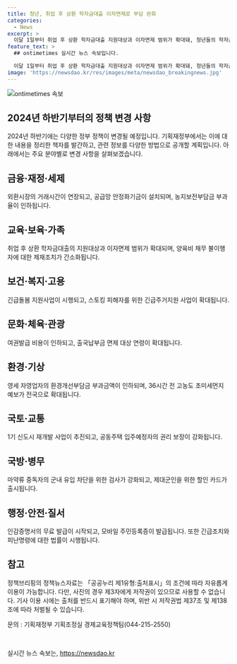 ```yaml
---
title: 청년, 취업 후 상환 학자금대출 이자면제로 부담 완화
categories:
  - News
excerpt: >
  이달 1일부터 취업 후 상환 학자금대출 지원대상과 이자면제 범위가 확대돼, 청년들의 학자금 부담이 줄어드는 등 정책 변화가 있습니다. 또한 긴급돌봄 지원사업이 신설되었으며, 2024년 하반기부터 달라지는 제도와 법규사항 등을 알기 쉽게 정리한 이렇게 달라집니다 책자가 발간되었습니다. 금융·재정·세제, 교육·보육·가족, 보건·복지·고용, 문화·체육·관광, 환경·기상, 국토·교통, 국방·병무, 행정·안전·질서 등 분야별로 다양한 내용이 소개되었습니다. 자세한 내용은 정책브리핑 홈페이지에서 확인할 수 있습니다. (출처: 정책브리핑 www.korea.kr)
feature_text: >
  ## ontimetimes 실시간 뉴스 속보입니다.

  이달 1일부터 취업 후 상환 학자금대출 지원대상과 이자면제 범위가 확대돼, 청년들의 학자금 부담이 줄어드는 등 정책 변화가 있습니다. 또한 긴급돌봄 지원사업이 신설되었으며, 2024년 하반기부터 달라지는 제도와 법규사항 등을 알기 쉽게 정리한 이렇게 달라집니다 책자가 발간되었습니다. 금융·재정·세제, 교육·보육·가족, 보건·복지·고용, 문화·체육·관광, 환경·기상, 국토·교통, 국방·병무, 행정·안전·질서 등 분야별로 다양한 내용이 소개되었습니다. 자세한 내용은 정책브리핑 홈페이지에서 확인할 수 있습니다. (출처: 정책브리핑 www.korea.kr)
image: 'https://newsdao.kr/res/images/meta/newsdao_breakingnews.jpg'
---
```


<p><img src="https://newsdao.kr/res/images/meta/newsdao_breakingnews.jpg" alt="ontimetimes 속보" /></p>

<h2 data-ke-size="size26">2024년 하반기부터의 정책 변경 사항</h2>

<p data-ke-size="size16">2024년 하반기에는 다양한 정부 정책이 변경될 예정입니다. 기획재정부에서는 이에 대한 내용을 정리한 책자를 발간하고, 관련 정보를 다양한 방법으로 공개할 계획입니다. 아래에서는 주요 분야별로 변경 사항을 살펴보겠습니다.</p>

<h2 data-ke-size="size24">금융·재정·세제</h2>

<p data-ke-size="size16">외환시장의 거래시간이 연장되고, 공급망 안정화기금이 설치되며, 농지보전부담금 부과율이 인하됩니다.</p>

<h2 data-ke-size="size24">교육·보육·가족</h2>

<p data-ke-size="size16">취업 후 상환 학자금대출의 지원대상과 이자면제 범위가 확대되며, 양육비 채무 불이행자에 대한 제재조치가 간소화됩니다.</p>

<h2 data-ke-size="size24">보건·복지·고용</h2>

<p data-ke-size="size16">긴급돌봄 지원사업이 시행되고, 스토킹 피해자를 위한 긴급주거지원 사업이 확대됩니다.</p>

<h2 data-ke-size="size24">문화·체육·관광</h2>

<p data-ke-size="size16">여권발급 비용이 인하되고, 출국납부금 면제 대상 연령이 확대됩니다.</p>

<h2 data-ke-size="size24">환경·기상</h2>

<p data-ke-size="size16">영세 자영업자의 환경개선부담금 부과금액이 인하되며, 36시간 전 고농도 초미세먼지 예보가 전국으로 확대됩니다.</p>

<h2 data-ke-size="size24">국토·교통</h2>

<p data-ke-size="size16">1기 신도시 재개발 사업이 추진되고, 공동주택 입주예정자의 권리 보장이 강화됩니다.</p>

<h2 data-ke-size="size24">국방·병무</h2>

<p data-ke-size="size16">마약류 중독자의 군내 유입 차단을 위한 검사가 강화되고, 제대군인을 위한 할인 카드가 출시됩니다.</p>

<h2 data-ke-size="size24">행정·안전·질서</h2>

<p data-ke-size="size16">인감증명서의 무료 발급이 시작되고, 모바일 주민등록증이 발급됩니다.
    또한 긴급조치와 피난명령에 대한 법률이 시행됩니다.</p>

<h2 data-ke-size="size24">참고</h2>

<p data-ke-size="size16">정책브리핑의 정책뉴스자료는 「공공누리 제1유형:출처표시」의 조건에 따라 자유롭게 이용이 가능합니다. 다만, 사진의 경우 제3자에게 저작권이 있으므로 사용할 수 없습니다. 기사 이용 시에는 출처를 반드시 표기해야 하며, 위반 시 저작권법 제37조 및 제138조에 따라 처벌될 수 있습니다.</p>

<p data-ke-size="size16">문의 : 기획재정부 기획조정실 경제교육정책팀(044-215-2550)</p>

<p data-ke-size="size16">&nbsp;</p>
실시간 뉴스 속보는, <a href="https://newsdao.kr" rel="dofollow">https://newsdao.kr</a>


